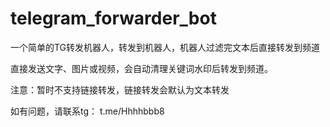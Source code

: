 # telegram_forwarder_bot
一个简单的TG转发机器人，转发到机器人，机器人过滤完文本后直接转发到频道 

直接发送文字、图片或视频，会自动清理关键词水印后转发到频道。

注意：暂时不支持链接转发，链接转发会默认为文本转发

如有问题，请联系tg：  t.me/Hhhhbbb8
